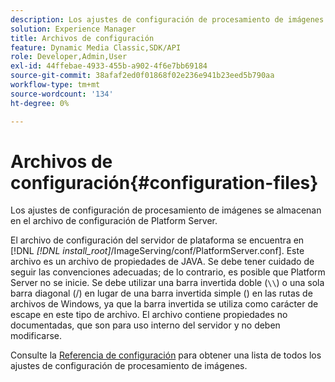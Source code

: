 ```yaml
---
description: Los ajustes de configuración de procesamiento de imágenes se almacenan en el archivo de configuración de Platform Server.
solution: Experience Manager
title: Archivos de configuración
feature: Dynamic Media Classic,SDK/API
role: Developer,Admin,User
exl-id: 44ffebae-4933-455b-a902-4f6e7bb69184
source-git-commit: 38afaf2ed0f01868f02e236e941b23eed5b790aa
workflow-type: tm+mt
source-wordcount: '134'
ht-degree: 0%

---
```


# Archivos de configuración{#configuration-files}

Los ajustes de configuración de procesamiento de imágenes se almacenan en el archivo de configuración de Platform Server.

El archivo de configuración del servidor de plataforma se encuentra en [!DNL *[!DNL install_root]*/ImageServing/conf/PlatformServer.conf]. Este archivo es un archivo de propiedades de JAVA. Se debe tener cuidado de seguir las convenciones adecuadas; de lo contrario, es posible que Platform Server no se inicie. Se debe utilizar una barra invertida doble (`\\`) o una sola barra diagonal (/) en lugar de una barra invertida simple (\) en las rutas de archivos de Windows, ya que la barra invertida se utiliza como carácter de escape en este tipo de archivo. El archivo contiene propiedades no documentadas, que son para uso interno del servidor y no deben modificarse.

Consulte la [Referencia de configuración](../../../../../ir-api/server-admin/image-rendering-api-ref/c-ir-server-administration/c-ir-configuration-settings-reference/c-ir-configuration-settings-reference.md#concept-6947a512d4c94e9fb8a71b80243fee81) para obtener una lista de todos los ajustes de configuración de procesamiento de imágenes.
